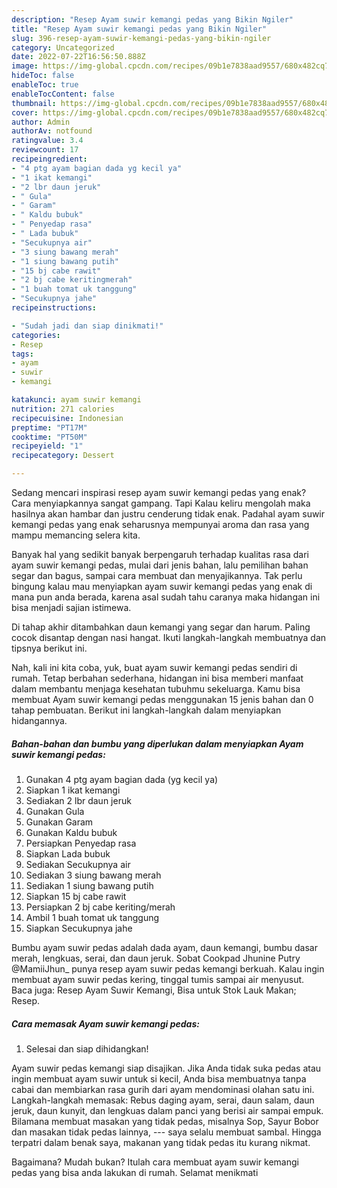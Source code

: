 ```yaml
---
description: "Resep Ayam suwir kemangi pedas yang Bikin Ngiler"
title: "Resep Ayam suwir kemangi pedas yang Bikin Ngiler"
slug: 396-resep-ayam-suwir-kemangi-pedas-yang-bikin-ngiler
category: Uncategorized
date: 2022-07-22T16:56:50.888Z
image: https://img-global.cpcdn.com/recipes/09b1e7838aad9557/680x482cq70/ayam-suwir-kemangi-pedas-foto-resep-utama.jpg
hideToc: false
enableToc: true
enableTocContent: false
thumbnail: https://img-global.cpcdn.com/recipes/09b1e7838aad9557/680x482cq70/ayam-suwir-kemangi-pedas-foto-resep-utama.jpg
cover: https://img-global.cpcdn.com/recipes/09b1e7838aad9557/680x482cq70/ayam-suwir-kemangi-pedas-foto-resep-utama.jpg
author: Admin
authorAv: notfound
ratingvalue: 3.4
reviewcount: 17
recipeingredient:
- "4 ptg ayam bagian dada yg kecil ya"
- "1 ikat kemangi"
- "2 lbr daun jeruk"
- " Gula"
- " Garam"
- " Kaldu bubuk"
- " Penyedap rasa"
- " Lada bubuk"
- "Secukupnya air"
- "3 siung bawang merah"
- "1 siung bawang putih"
- "15 bj cabe rawit"
- "2 bj cabe keritingmerah"
- "1 buah tomat uk tanggung"
- "Secukupnya jahe"
recipeinstructions:

- "Sudah jadi dan siap dinikmati!"
categories:
- Resep
tags:
- ayam
- suwir
- kemangi

katakunci: ayam suwir kemangi 
nutrition: 271 calories
recipecuisine: Indonesian
preptime: "PT17M"
cooktime: "PT50M"
recipeyield: "1"
recipecategory: Dessert

---
```



Sedang mencari inspirasi resep ayam suwir kemangi pedas yang enak? Cara menyiapkannya sangat gampang. Tapi Kalau keliru mengolah maka hasilnya akan hambar dan justru cenderung tidak enak. Padahal ayam suwir kemangi pedas yang enak seharusnya mempunyai aroma dan rasa yang mampu memancing selera kita.


Banyak hal yang sedikit banyak berpengaruh terhadap kualitas rasa dari ayam suwir kemangi pedas, mulai dari jenis bahan, lalu pemilihan bahan segar dan bagus, sampai cara membuat dan menyajikannya. Tak perlu bingung kalau mau menyiapkan ayam suwir kemangi pedas yang enak di mana pun anda berada, karena asal sudah tahu caranya maka hidangan ini bisa menjadi sajian istimewa.

Di tahap akhir ditambahkan daun kemangi yang segar dan harum. Paling cocok disantap dengan nasi hangat. Ikuti langkah-langkah membuatnya dan tipsnya berikut ini.


Nah, kali ini kita coba, yuk, buat ayam suwir kemangi pedas sendiri di rumah. Tetap berbahan sederhana, hidangan ini bisa memberi manfaat dalam membantu menjaga kesehatan tubuhmu sekeluarga. Kamu bisa membuat Ayam suwir kemangi pedas menggunakan 15 jenis bahan dan 0 tahap pembuatan. Berikut ini langkah-langkah dalam menyiapkan hidangannya.

<!--inarticleads1-->

##### Bahan-bahan dan bumbu yang diperlukan dalam menyiapkan Ayam suwir kemangi pedas:

1. Gunakan 4 ptg ayam bagian dada (yg kecil ya)
1. Siapkan 1 ikat kemangi
1. Sediakan 2 lbr daun jeruk
1. Gunakan  Gula
1. Gunakan  Garam
1. Gunakan  Kaldu bubuk
1. Persiapkan  Penyedap rasa
1. Siapkan  Lada bubuk
1. Sediakan Secukupnya air
1. Sediakan 3 siung bawang merah
1. Sediakan 1 siung bawang putih
1. Siapkan 15 bj cabe rawit
1. Persiapkan 2 bj cabe keriting/merah
1. Ambil 1 buah tomat uk tanggung
1. Siapkan Secukupnya jahe


Bumbu ayam suwir pedas adalah dada ayam, daun kemangi, bumbu dasar merah, lengkuas, serai, dan daun jeruk. Sobat Cookpad Jhunine Putry @MamiiJhun_ punya resep ayam suwir pedas kemangi berkuah. Kalau ingin membuat ayam suwir pedas kering, tinggal tumis sampai air menyusut. Baca juga: Resep Ayam Suwir Kemangi, Bisa untuk Stok Lauk Makan; Resep. 

<!--inarticleads2-->

##### Cara memasak Ayam suwir kemangi pedas:


1. Selesai dan siap dihidangkan!

Ayam suwir pedas kemangi siap disajikan. Jika Anda tidak suka pedas atau ingin membuat ayam suwir untuk si kecil, Anda bisa membuatnya tanpa cabai dan membiarkan rasa gurih dari ayam mendominasi olahan satu ini. Langkah-langkah memasak: Rebus daging ayam, serai, daun salam, daun jeruk, daun kunyit, dan lengkuas dalam panci yang berisi air sampai empuk. Bilamana membuat masakan yang tidak pedas, misalnya Sop, Sayur Bobor dan masakan tidak pedas lainnya, --- saya selalu membuat sambal. Hingga terpatri dalam benak saya, makanan yang tidak pedas itu kurang nikmat. 

Bagaimana? Mudah bukan? Itulah cara membuat ayam suwir kemangi pedas yang bisa anda lakukan di rumah. Selamat menikmati
